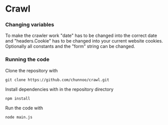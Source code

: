 # Crawl

### Changing variables
To make the crawler work "date" has to be changed into the correct date and "headers.Cookie" has to be changed into your current website cookies.
Optionally all constants and the "form" string can be changed.

### Running the code
Clone the repository with
```
git clone https://github.com/chunnoo/crawl.git
```
Install dependencies with in the repository directory
```
npm install
```
Run the code with
```
node main.js
```
